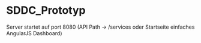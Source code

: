 # SDDC_Prototyp

Server startet auf port 8080 (API Path -> /services oder Startseite einfaches AngularJS Dashboard)

